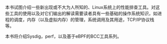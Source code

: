 本书试图介绍一些新出现或不大为人所知的、Linux系统上的性能排查工具。对这些工具的使用以及对它们输出的解读需要读者具有一些基础的操作系统知识，如进程的调度，内存（以及虚拟内存）的管理，系统调用及其用途，TCP\/IP协议栈等。

本书将介绍Sysdig，perf，以及基于eBPF的BCC工具系列。


